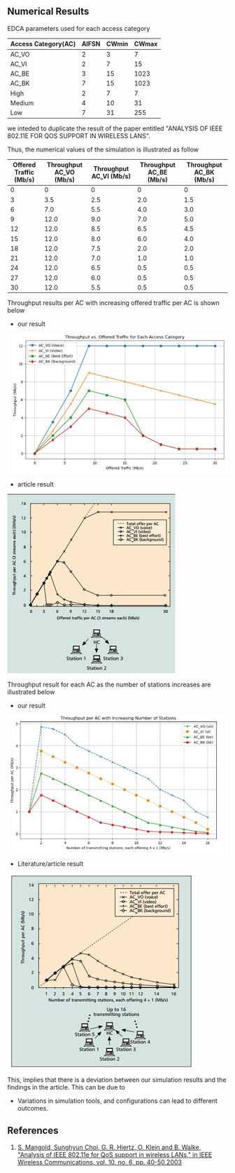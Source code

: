 

## Numerical Results 

 EDCA parameters used for each access category

| Access Category(AC)| AIFSN | CWmin |CWmax|
|----------          |-------|-------|------|
| AC_VO              | 2     |3      |7   |
| AC_VI              | 2     | 7     |15|
| AC_BE              | 3     | 15    |1023|
| AC_BK              | 7     | 15    |1023|
| High               | 2     | 7     | 7|
| Medium             | 4     | 10    |31|
| Low                | 7     | 31    |255|


we inteded to duplicate the result of the paper entitled "ANALYSIS OF IEEE 802.11E FOR QOS SUPPORT IN WIRELESS LANS". 

Thus, the numerical values of the simulation is illustrated as follow

| Offered Traffic (Mb/s) | Throughput AC_VO (Mb/s) | Throughput AC_VI (Mb/s) | Throughput AC_BE (Mb/s) | Throughput AC_BK (Mb/s) |
|------------------------|-------------------------|-------------------------|-------------------------|-------------------------|
| 0                      | 0                       | 0                       | 0                       | 0                       |
| 3                      | 3.5                     | 2.5                     | 2.0                     | 1.5                     |
| 6                      | 7.0                     | 5.5                     | 4.0                     | 3.0                     |
| 9                      | 12.0                    | 9.0                     | 7.0                     | 5.0                     |
| 12                     | 12.0                    | 8.5                     | 6.5                     | 4.5                     |
| 15                     | 12.0                    | 8.0                     | 6.0                     | 4.0                     |
| 18                     | 12.0                    | 7.5                     | 2.0                     | 2.0                     |
| 21                     | 12.0                    | 7.0                     | 1.0                     | 1.0                     |
| 24                     | 12.0                    | 6.5                     | 0.5                     | 0.5                     |
| 27                     | 12.0                    | 6.0                     | 0.5                     | 0.5                     |
| 30                     | 12.0                    | 5.5                     | 0.5                     | 0.5                     |


Throughput results per AC with increasing offered traffic per AC is shown below

- our result

![](./assets/Throughput%20vs%20Traffic.JPG)

- article result
  
![](./assets/Hc%20to%203sta.JPG)

Throughput result for each AC as the number of stations increases are illustrated below

 - our result

![](./assets/Increased%20Sta%20plot.JPG)

- Literature/article result
  
![](./assets/increase%20sta.JPG)

This, implies that there is a deviation between our simulation results and the findings in the article. This can be due to 

- Variations in simulation tools, and configurations can lead to different outcomes.



## References
 1. [S. Mangold, Sunghyun Choi, G. R. Hiertz, O. Klein and B. Walke, "Analysis of IEEE 802.11e for QoS support in wireless LANs," in IEEE Wireless Communications, vol. 10, no. 6, pp. 40-50,2003](https://ieeexplore.ieee.org/document/1265851)
 
